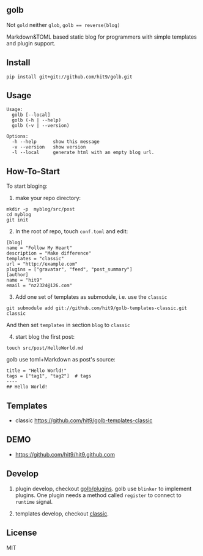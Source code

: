 golb
----

Not `gold` neither `glob`, `golb == reverse(blog)`

Markdown&TOML based static blog for programmers with simple templates and plugin support.

Install
-------

    pip install git+git://github.com/hit9/golb.git

Usage
-----

```
Usage:
  golb [--local]
  golb (-h | --help)
  golb (-v | --version)

Options:
  -h --help      show this message
  -v --version   show version
  -l --local     generate html with an empty blog url.
```

How-To-Start
-------------

To start bloging:

1. make your repo directory:
```
mkdir -p  myblog/src/post
cd myblog
git init
```

2. In the root of repo, touch `conf.toml` and edit:

  ```
  [blog]
  name = "Follow My Heart"
  description = "Make difference"
  templates = "classic"
  url = "http://example.com"
  plugins = ["gravatar", "feed", "post_summary"]
  [author]
  name = "hit9"
  email = "nz2324@126.com"
  ```

3. Add one set of templates as submodule,  i.e. use the `classic`

  ```
  git submodule add git://github.com/hit9/golb-templates-classic.git classic
  ```

  And then set `templates` in section `blog` to `classic`

4. start blog the first post:

  ```
  touch src/post/HelloWorld.md
  ```

  golb use toml+Markdown as post's source:

  ```
  title = "Hello World!"
  tags = ["tag1", "tag2"]  # tags
  ----
  ## Hello World!
  ```

Templates
---------

* classic https://github.com/hit9/golb-templates-classic


DEMO
----

* https://github.com/hit9/hit9.github.com


Develop
-------

1. plugin develop, checkout [golb/plugins](golb/plugins). golb use `blinker` to implement plugins. One plugin needs a method called `register` to connect to `runtime` signal.

2. templates develop, checkout [classic](https://github.com/hit9/golb-templates-classic).


License
-------

MIT
